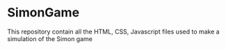 # SimonGame
This repository contain all the HTML, CSS, Javascript files used to make a simulation of the Simon game
